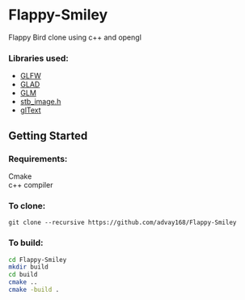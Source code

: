 # Flappy-Smiley
Flappy Bird clone using c++ and opengl

### Libraries used:
 * [GLFW](https://glfw.org/)
 * [GLAD](https://github.com/Dav1dde/glad)
 * [GLM](https://glm.g-truc.net/)
 * [stb_image.h](https://github.com/nothings/stb/blob/master/stb_image.h)
 * [glText](https://github.com/vallentin/glText)

## Getting Started

### Requirements:
Cmake
<br>
c++ compiler

### To clone:

`git clone --recursive https://github.com/advay168/Flappy-Smiley`
 
 ### To build:
 
 ```sh
 cd Flappy-Smiley
 mkdir build
 cd build
 cmake ..
 cmake -build .
 ```
